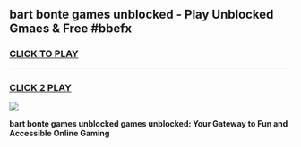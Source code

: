 
## bart bonte games unblocked - Play Unblocked Gmaes & Free #bbefx
<h3>
<a href="https://premium.freeplayer.one?title=bart_bonte_games_unblocked&ref=01M">CLICK TO PLAY</a></h3>
<hr>

<h3>
<a href="https://premium.freeplayer.one?title=bart_bonte_games_unblocked&ref=01M">CLICK 2 PLAY</a>
  
</h3>

<a href="https://premium.freeplayer.one?title=bart_bonte_games_unblocked&ref=01M"><img src="https://clearcache.store/games.png"></a>


**bart bonte games unblocked games unblocked: Your Gateway to Fun and Accessible Online Gaming**
